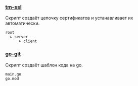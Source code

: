 ### [tm-ssl](https://github.com/fruworg/tm-ssl)
Скрипт создаёт цепочку сертификатов и устанавливает их автоматически.
```
root
  ∟ server
      ∟ client
```
### [go-git](https://github.com/fruworg/go-git/)
Скрипт создаёт шаблон кода на go.
```
main.go
go.mod
```
